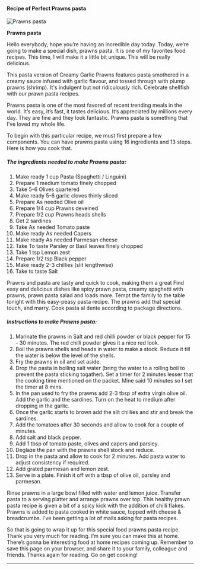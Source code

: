             

#### Recipe of Perfect Prawns pasta

![Prawns pasta](https://img-global.cpcdn.com/recipes/7af44eaa7c0e95eb/751x532cq70/prawns-pasta-recipe-main-photo.jpg)

**Prawns pasta**

Hello everybody, hope you’re having an incredible day today. Today, we’re going to make a special dish, prawns pasta. It is one of my favorites food recipes. This time, I will make it a little bit unique. This will be really delicious.

This pasta version of Creamy Garlic Prawns features pasta smothered in a creamy sauce infused with garlic flavour, and tossed through with plump prawns (shrimp). It's indulgent but not ridiculously rich. Celebrate shellfish with our prawn pasta recipes.

Prawns pasta is one of the most favored of recent trending meals in the world. It’s easy, it’s fast, it tastes delicious. It’s appreciated by millions every day. They are fine and they look fantastic. Prawns pasta is something that I’ve loved my whole life.

To begin with this particular recipe, we must first prepare a few components. You can have prawns pasta using 16 ingredients and 13 steps. Here is how you cook that.

##### The ingredients needed to make Prawns pasta:

1.  Make ready 1 cup Pasta (Spaghetti / Linguini)
2.  Prepare 1 medium tomato finely chopped
3.  Take 5-6 Olives quartered
4.  Make ready 5-6 garlic cloves thinly sliced
5.  Prepare As needed Olive oil
6.  Prepare 1/4 cup Prawns deveined
7.  Prepare 1/2 cup Prawns heads shells
8.  Get 2 sardines
9.  Take As needed Tomato paste
10.  Make ready As needed Capers
11.  Make ready As needed Parmesan cheese
12.  Take To taste Parsley or Basil leaves finely chopped
13.  Take 1 tsp Lemon zest
14.  Prepare 1/2 tsp Black pepper
15.  Make ready 2-3 chillies (slit lengthwise)
16.  Take to taste Salt

Prawns and pasta are tasty and quick to cook, making them a great Find easy and delicious dishes like spicy prawn pasta, creamy spaghetti with prawns, prawn pasta salad and loads more. Tempt the family to the table tonight with this easy-peasy pasta recipe. The prawns add that special touch, and marry. Cook pasta al dente according to package directions.

##### Instructions to make Prawns pasta:

1.  Marinate the prawns in Salt and red chilli powder or black pepper for 15 - 30 minutes. The red chilli powder gives it a nice red look.
2.  Boil the prawns shells and heads in water to make a stock. Reduce it till the water is below the level of the shells.
3.  Fry the prawns in oil and set aside.
4.  Drop the pasta in boiling salt water (bring the water to a rolling boil to prevent the pasta sticking togather). Set a timer for 2 minutes lesser that the cooking time mentioned on the packet. Mine said 10 minutes so I set the timer at 8 mins.
5.  In the pan used to fry the prawns add 2-3 tbsp of extra virgin olive oil. Add the garlic and the sardines. Turn on the heat to medium after dropping in the garlic.
6.  Once the garlic starts to brown add the slit chillies and stir and break the sardines.
7.  Add the tomatoes after 30 seconds and allow to cook for a couple of minutes.
8.  Add salt and black pepper.
9.  Add 1 tbsp of tomato paste, olives and capers and parsley.
10.  Deglaze the pan with the prawns shell stock and reduce.
11.  Drop in the pasta and allow to cook for 2 minutes. Add pasta water to adjust consistency if required.
12.  Add grated parmesan and lemon zest.
13.  Serve in a plate. Finish it off with a tbsp of olive oil, parsley and parmesan.

Rinse prawns in a large bowl filled with water and lemon juice. Transfer pasta to a serving platter and arrange prawns over top. This healthy prawn pasta recipe is given a bit of a spicy kick with the addition of chilli flakes. Prawns is added to pasta cooked in white sauce, topped with cheese & breadcrumbs. I've been getting a lot of mails asking for pasta recipes.

So that is going to wrap it up for this special food prawns pasta recipe. Thank you very much for reading. I’m sure you can make this at home. There’s gonna be interesting food at home recipes coming up. Remember to save this page on your browser, and share it to your family, colleague and friends. Thanks again for reading. Go on get cooking!

* * *
